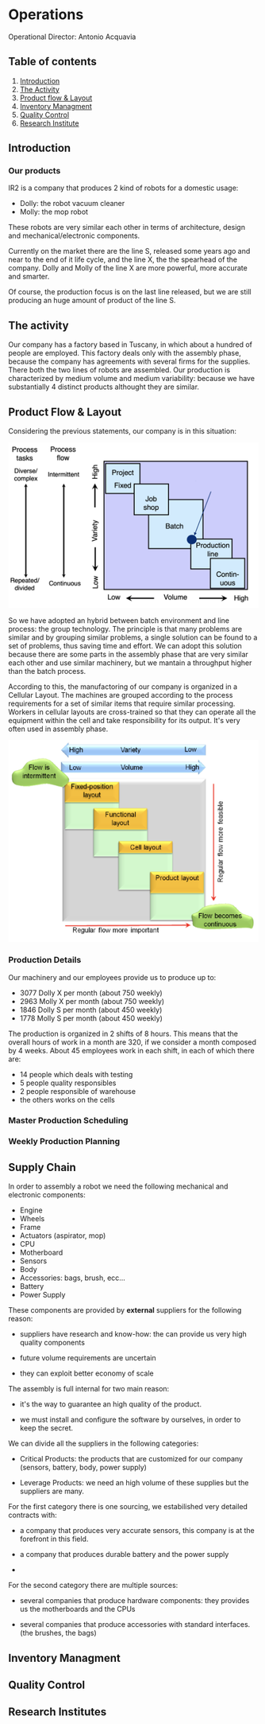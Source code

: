 # Operations

Operational Director:
Antonio Acquavia

## Table of contents

1) [Introduction](##Introduction)
2) [The Activity](##The-activity)
3) [Product flow & Layout](##Product-Flow-&-Layout)
4) [Inventory Managment](##-Inventory-Managment)
5) [Quality Control](##-Quality-Control)
6) [Research Institute](##-Research-Institutes)

## Introduction

### Our products

IR2 is a company that produces 2 kind of robots for a domestic usage:

- Dolly: the robot vacuum cleaner
- Molly: the mop robot

These robots are very similar each other in terms of architecture, design and mechanical/electronic components.

Currently on the market there are the line S, released some years ago and near to the end of it life cycle, and the line X, the the spearhead of the company.
Dolly and Molly of the line X are more powerful, more accurate and smarter.

Of course, the production focus is on the last line released, but we are still producing an huge amount of product of the line S.

## The activity

Our company has a factory based in Tuscany, in which about a hundred of people are employed. This factory deals only with the assembly phase, because the company has agreements with several firms for the supplies.
There both the two lines of robots are assembled.
Our production is characterized by medium volume and medium variability: because we have substantially 4 distinct products althought they are similar.

## Product Flow & Layout

Considering the previous statements, our company is in this situation:

![process](./images/process-image.png)

So we have adopted an hybrid between batch environment and line process: the group technology.
The principle is that many problems are similar and by grouping similar problems, a single solution can be found to a set of problems, thus saving time and effort.
We can adopt this solution because there are some parts in the assembly phase that are very similar each other and use similar machinery, but we mantain a throughput higher than the batch process.

According to this, the manufactoring of our company is organized in a Cellular Layout.
The machines are grouped according to the process requirements for a set of similar items that require similar processing.
Workers in cellular layouts are cross-trained so that they can operate all the equipment within the cell and take responsibility for its output.
It's very often used in assembly phase.

![process](./images/image2.png)

[//]: <> (King's Algorithm)

### Production Details

Our machinery and our employees provide us to produce up to:

- 3077 Dolly X per month (about 750 weekly)
- 2963 Molly X per month (about 750 weekly)
- 1846 Dolly S per month (about 450 weekly)
- 1778 Molly S per month (about 450 weekly)

The production is organized in 2 shifts of 8 hours. This means that the overall hours of work in a month are 320, if we consider a month composed by 4 weeks.
About 45 employees work in each shift, in each of which there are:

- 14 people which deals with testing
- 5 people quality responsibles
- 2 people responsible of warehouse
- the others works on the cells

### Master Production Scheduling

### Weekly Production Planning

## Supply Chain

In order to assembly a robot we need the following mechanical and electronic components:

- Engine
- Wheels
- Frame
- Actuators (aspirator, mop)
- CPU
- Motherboard
- Sensors
- Body
- Accessories: bags, brush, ecc...
- Battery
- Power Supply

These components are provided by **external** suppliers for the following reason:

- suppliers have  research and know-how: the can provide us very high quality components

- future volume requirements are uncertain

- they can exploit better economy of scale

The assembly is full internal for two main reason:

- it's the way to guarantee an high quality of the product.

- we must install and configure the software by ourselves, in order to keep the secret.

We can divide all the suppliers in the following categories:

- Critical Products: the products that are customized for our company  (sensors, battery, body, power supply)

- Leverage Products: we need an high volume of these supplies but the suppliers are many.

For the first category there is one sourcing, we estabilished very detailed contracts with:

- a company that produces very accurate sensors, this company is at the forefront in this field.

- a company that produces durable battery and the power supply

-  

For the second category there are multiple sources:

- several companies that produce hardware components: they provides us the motherboards and the CPUs

- several companies that produce accessories with standard interfaces. (the brushes, the bags)

## Inventory Managment

## Quality Control

## Research Institutes
